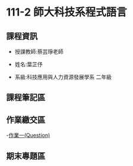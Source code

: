 # 111-2 師大科技系程式語言

## 課程資訊

- 授課教師:蔡芸琤老師

- 姓名:葉芷伃

- 系級:科技應用與人力資源發展學系 二年級

## 課程筆記區
## 作業繳交區

-[作業一(Question)](https://github.com/Una-Yeh/PL/blob/main/hw1.ipynb)

## 期末專題區